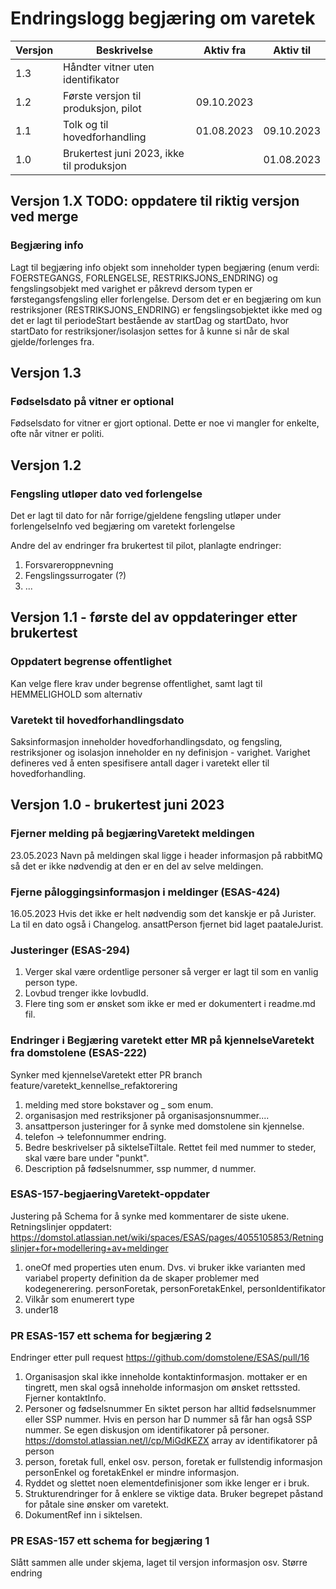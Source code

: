 # Endringslogg begjæring om varetek

| Versjon | Beskrivelse                               | Aktiv fra  | Aktiv til  |
|---------|-------------------------------------------|------------|------------|
| 1.3     | Håndter vitner uten identifikator         |            |            |
| 1.2     | Første versjon til produksjon, pilot      | 09.10.2023 |            |
| 1.1     | Tolk og til hovedforhandling              | 01.08.2023 | 09.10.2023 |
| 1.0     | Brukertest juni 2023, ikke til produksjon |            | 01.08.2023 |

## Versjon 1.X TODO: oppdatere til riktig versjon ved merge

### Begjæring info 

Lagt til begjæring info objekt som inneholder typen begjæring (enum verdi: FOERSTEGANGS, FORLENGELSE, RESTRIKSJONS_ENDRING) og fengslingsobjekt med varighet er påkrevd dersom typen er førstegangsfengsling eller forlengelse. Dersom det er en begjæring om kun restriksjoner (RESTRIKSJONS_ENDRING) er fengslingsobjektet ikke med og det er lagt til periodeStart bestående av startDag og startDato, hvor startDato for restriksjoner/isolasjon settes for å kunne si når de skal gjelde/forlenges fra. 

## Versjon 1.3

### Fødselsdato på vitner er optional

Fødselsdato for vitner er gjort optional. Dette er noe vi mangler for enkelte, ofte når vitner er politi. 

## Versjon 1.2

### Fengsling utløper dato ved forlengelse

Det er lagt til dato for når forrige/gjeldene fengsling utløper under forlengelseInfo ved begjæring om varetekt forlengelse

Andre del av endringer fra brukertest til pilot, planlagte endringer:
1. Forsvareroppnevning
2. Fengslingssurrogater (?)
3. ... 

## Versjon 1.1 - første del av oppdateringer etter brukertest

### Oppdatert begrense offentlighet

Kan velge flere krav under begrense offentlighet, samt lagt til HEMMELIGHOLD som alternativ

### Varetekt til hovedforhandlingsdato

Saksinformasjon inneholder hovedforhandlingsdato, og fengsling, restriksjoner og isolasjon inneholder en ny definisjon - varighet. 
Varighet defineres ved å enten spesifisere antall dager i varetekt eller til hovedforhandling.

## Versjon 1.0 - brukertest juni 2023

### Fjerner melding på begjæringVaretekt meldingen
23.05.2023
Navn på meldingen skal ligge i header informasjon på rabbitMQ så det er ikke nødvendig at den er en del av selve meldingen.

### Fjerne påloggingsinformasjon i meldinger (ESAS-424)
16.05.2023
Hvis det ikke er helt nødvendig som det kanskje er på Jurister.
La til en dato også i Changelog.
ansattPerson fjernet bid laget paataleJurist.

### Justeringer (ESAS-294)
1. Verger skal være ordentlige personer så verger er lagt til som en vanlig person type.
2. Lovbud trenger ikke lovbudId.
3. Flere ting som er ønsket som ikke er med er dokumentert i readme.md fil.

### Endringer i Begjæring varetekt etter MR på kjennelseVaretekt fra domstolene (ESAS-222)
Synker med kjennelseVaretekt etter PR branch feature/varetekt_kennellse_refaktorering
1. melding med store bokstaver og _ som enum.
2. organisasjon med restriksjoner på organisasjonsnummer....
3. ansattperson justeringer for å synke med domstolene sin kjennelse.
4. telefon -> telefonnummer endring.
5. Bedre beskrivelser på siktelseTiltale. Rettet feil med nummer to steder, skal være bare under "punkt".
6. Description på fødselsnummer, ssp nummer, d nummer.

### ESAS-157-begjaeringVaretekt-oppdater
Justering på Schema for å synke med kommentarer de siste ukene.
Retningslinjer oppdatert: https://domstol.atlassian.net/wiki/spaces/ESAS/pages/4055105853/Retningslinjer+for+modellering+av+meldinger 
1. oneOf med properties uten enum. Dvs. vi bruker ikke varianten med variabel property definition da de skaper problemer med kodegenerering.
   personForetak, personForetakEnkel, personIdentifikator
2. Vilkår som enumerert type
3. under18

### PR ESAS-157 ett schema for begjæring 2
Endringer etter pull request https://github.com/domstolene/ESAS/pull/16
1. Organisasjon skal ikke inneholde kontaktinformasjon.
   mottaker er en tingrett, men skal også inneholde informasjon om ønsket rettssted.
   Fjerner kontaktInfo.
2. Personer og fødselsnummer
   En siktet person har alltid fødselsnummer eller SSP nummer.
   Hvis en person har D nummer så får han også SSP nummer.
   Se egen diskusjon om identifikatorer på personer.
   https://domstol.atlassian.net/l/cp/MiGdKEZX
   array av identifikatorer på person
3. person, foretak full, enkel osv. 
   person, foretak er fullstendig informasjon
   personEnkel og foretakEnkel er mindre informasjon.
4. Ryddet og slettet noen elementdefinisjoner som ikke lenger er i bruk.
5. Strukturendringer for å enklere se viktige data.
   Bruker begrepet påstand for påtale sine ønsker om varetekt.
5. DokumentRef inn i siktelsen.

### PR ESAS-157 ett schema for begjæring 1
Slått sammen alle under skjema, laget til versjon informasjon osv.
Større endring
